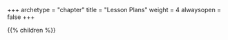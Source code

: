 +++ 
archetype = "chapter" 
title = "Lesson Plans" 
weight = 4
alwaysopen = false 
+++

{{% children %}}